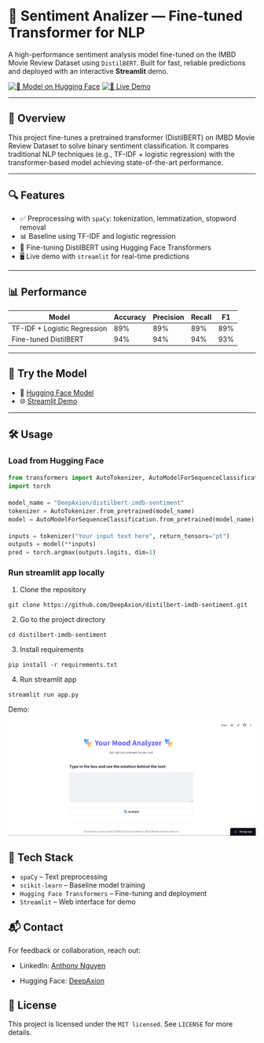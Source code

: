 # 🧠 Sentiment Analizer — Fine-tuned Transformer for NLP

A high-performance sentiment analysis model fine-tuned on the IMBD Movie Review Dataset using `DistilBERT`. Built for fast, reliable predictions and deployed with an interactive **Streamlit** demo.

[![🤗 Model on Hugging Face](https://img.shields.io/badge/View%20on-Hugging%20Face-blue)](https://huggingface.co/your-username/your-model-name)
[![🚀 Live Demo](https://img.shields.io/badge/Try%20Live-Streamlit%20App-success)](https://your-streamlit-app-link.com)

---

## 📖 Overview

This project fine-tunes a pretrained transformer (DistilBERT) on IMBD Movie Review Dataset to solve binary sentiment classification. It compares traditional NLP techniques (e.g., TF-IDF + logistic regression) with the transformer-based model achieving state-of-the-art performance.

---

## 🔍 Features

- ✅ Preprocessing with `spaCy`: tokenization, lemmatization, stopword removal  
- 📊 Baseline using TF-IDF and logistic regression  
- 🚀 Fine-tuning DistilBERT using Hugging Face Transformers  
- 🖥️ Live demo with `streamlit` for real-time predictions  

---

## 📊 Performance

| Model                    | Accuracy|Precision|Recall|F1|
|--------------------------|---------|---------|------|-----|
| TF-IDF + Logistic Regression | 89%|89%|89%|89%|
| Fine-tuned DistilBERT        | 94%|94%|94%|93%|

---

## 🚀 Try the Model

- 🤗 [Hugging Face Model](https://huggingface.co/DeepAxion/distilbert-imdb-sentiment)  
- 🌐 [Streamlit Demo](https://distilbert-imdb-sa.streamlit.app/)

---

## 🛠️ Usage

### Load from Hugging Face
```python
from transformers import AutoTokenizer, AutoModelForSequenceClassification
import torch

model_name = "DeepAxion/distilbert-imdb-sentiment"
tokenizer = AutoTokenizer.from_pretrained(model_name)
model = AutoModelForSequenceClassification.from_pretrained(model_name)

inputs = tokenizer("Your input text here", return_tensors="pt")
outputs = model(**inputs)
pred = torch.argmax(outputs.logits, dim=1)
```

### Run streamlit app locally

1. Clone the repository
```
git clone https://github.com/DeepAxion/distilbert-imdb-sentiment.git
```
2. Go to the project directory
```
cd distilbert-imdb-sentiment
```

3. Install requirements
```
pip install -r requirements.txt
```
4. Run streamlit app
```
streamlit run app.py
```

Demo:

![streamlit_app.png](imgs/streamlit_app.png)

## 🧰 Tech Stack

- `spaCy` – Text preprocessing
- `scikit-learn` – Baseline model training
- `Hugging Face Transformers` – Fine-tuning and deployment
- `Streamlit` – Web interface for demo

## 📬 Contact
For feedback or collaboration, reach out:

- LinkedIn: [Anthony Nguyen](https://www.linkedin.com/in/nbk2003/)

- Hugging Face: [DeepAxion](https://huggingface.co/DeepAxion)


## 📄 License
This project is licensed under the  `MIT licensed`. See `LICENSE` for more details.